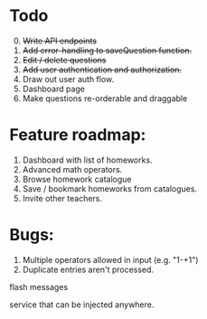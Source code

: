 # Todo
0. ~~Write API endpoints~~
1. ~~Add error-handling to saveQuestion function.~~
2. ~~Edit / delete questions~~
3. ~~Add user authentication and authorization.~~
4. Draw out user auth flow.
5. Dashboard page
6. Make questions re-orderable and draggable

# Feature roadmap:
1. Dashboard with list of homeworks.
2. Advanced math operators.
3. Browse homework catalogue
4. Save / bookmark homeworks from catalogues.
5. Invite other teachers.

# Bugs:
1. Multiple operators allowed in input (e.g. "1-+1")
2. Duplicate entries aren't processed.



flash messages

service that can be injected anywhere.
